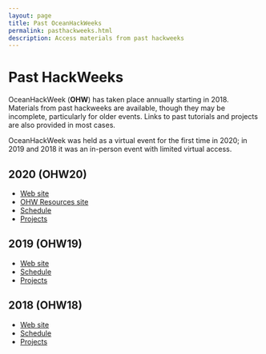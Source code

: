```yaml
---
layout: page
title: Past OceanHackWeeks
permalink: pasthackweeks.html
description: Access materials from past hackweeks
---
```


# Past HackWeeks

OceanHackWeek (**OHW**) has taken place annually starting in 2018. Materials from past hackweeks are available, though they may be incomplete, particularly for older events. Links to past tutorials and projects are also provided in most cases.

OceanHackWeek was held as a virtual event for the first time in 2020; in 2019 and 2018 it was an in-person event with limited virtual access.

## 2020 (OHW20)

- [Web site](https://oceanhackweek.github.io/ohw20/)
- [OHW Resources site](https://oceanhackweek.github.io/ohw-resources/)
- [Schedule](https://oceanhackweek.github.io/ohw-resources/schedule/)
- [Projects](/2020/projects_2020.md)

## 2019 (OHW19)

- [Web site](https://oceanhackweek.github.io/ohw19/)
- [Schedule](https://oceanhackweek.github.io/ohw19/curriculum_2019.html)
- [Projects](https://oceanhackweek.github.io/ohw19/projects_2019.html)

## 2018 (OHW18)

- [Web site](https://oceanhackweek.github.io/ohw2018/)
- [Schedule](https://oceanhackweek.github.io/ohw2018/schedule.html)
- [Projects](https://oceanhackweek.github.io/ohw2018/projects.html)
